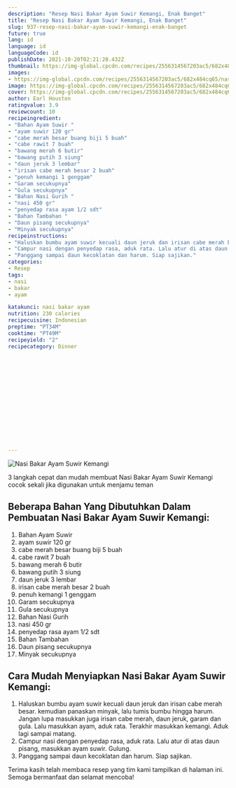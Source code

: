 ```yaml
---
description: "Resep Nasi Bakar Ayam Suwir Kemangi, Enak Banget"
title: "Resep Nasi Bakar Ayam Suwir Kemangi, Enak Banget"
slug: 937-resep-nasi-bakar-ayam-suwir-kemangi-enak-banget
future: true
lang: id
language: id
languageCode: id
publishDate: 2021-10-20T02:21:20.432Z 
thumbnail: https://img-global.cpcdn.com/recipes/2556314567203ac5/682x484cq65/nasi-bakar-ayam-suwir-kemangi-foto-resep-utama.webp
images:
- https://img-global.cpcdn.com/recipes/2556314567203ac5/682x484cq65/nasi-bakar-ayam-suwir-kemangi-foto-resep-utama.webp
image: https://img-global.cpcdn.com/recipes/2556314567203ac5/682x484cq65/nasi-bakar-ayam-suwir-kemangi-foto-resep-utama.webp
cover: https://img-global.cpcdn.com/recipes/2556314567203ac5/682x484cq65/nasi-bakar-ayam-suwir-kemangi-foto-resep-utama.webp
author: Earl Houston
ratingvalue: 3.9
reviewcount: 10
recipeingredient:
- "Bahan Ayam Suwir "
- "ayam suwir 120 gr"
- "cabe merah besar buang biji 5 buah"
- "cabe rawit 7 buah"
- "bawang merah 6 butir"
- "bawang putih 3 siung"
- "daun jeruk 3 lembar"
- "irisan cabe merah besar 2 buah"
- "penuh kemangi 1 genggam"
- "Garam secukupnya"
- "Gula secukupnya"
- "Bahan Nasi Gurih "
- "nasi 450 gr"
- "penyedap rasa ayam 1/2 sdt"
- "Bahan Tambahan "
- "Daun pisang secukupnya"
- "Minyak secukupnya"
recipeinstructions:
- "Haluskan bumbu ayam suwir kecuali daun jeruk dan irisan cabe merah besar. kemudian panaskan minyak, lalu tumis bumbu hingga harum. Jangan lupa masukkan juga irisan cabe merah, daun jeruk, garam dan gula. Lalu masukkan ayam, aduk rata. Terakhir masukkan kemangi. Aduk lagi sampai matang."
- "Campur nasi dengan penyedap rasa, aduk rata. Lalu atur di atas daun pisang, masukkan ayam suwir. Gulung."
- "Panggang sampai daun kecoklatan dan harum. Siap sajikan."
categories:
- Resep
tags:
- nasi
- bakar
- ayam

katakunci: nasi bakar ayam 
nutrition: 230 calories
recipecuisine: Indonesian
preptime: "PT34M"
cooktime: "PT49M"
recipeyield: "2"
recipecategory: Dinner


     
    
    
    
    
    
    
    
    
    
    
      
    
---
```



![Nasi Bakar Ayam Suwir Kemangi](https://img-global.cpcdn.com/recipes/2556314567203ac5/682x484cq65/nasi-bakar-ayam-suwir-kemangi-foto-resep-utama.webp)

3 langkah cepat dan mudah membuat  Nasi Bakar Ayam Suwir Kemangi cocok sekali jika digunakan untuk menjamu teman

<!--inarticleads1-->

## Beberapa Bahan Yang Dibutuhkan Dalam Pembuatan Nasi Bakar Ayam Suwir Kemangi:

1. Bahan Ayam Suwir 
1. ayam suwir 120 gr
1. cabe merah besar buang biji 5 buah
1. cabe rawit 7 buah
1. bawang merah 6 butir
1. bawang putih 3 siung
1. daun jeruk 3 lembar
1. irisan cabe merah besar 2 buah
1. penuh kemangi 1 genggam
1. Garam secukupnya
1. Gula secukupnya
1. Bahan Nasi Gurih 
1. nasi 450 gr
1. penyedap rasa ayam 1/2 sdt
1. Bahan Tambahan 
1. Daun pisang secukupnya
1. Minyak secukupnya



<!--inarticleads2-->

## Cara Mudah Menyiapkan Nasi Bakar Ayam Suwir Kemangi:

1. Haluskan bumbu ayam suwir kecuali daun jeruk dan irisan cabe merah besar. kemudian panaskan minyak, lalu tumis bumbu hingga harum. Jangan lupa masukkan juga irisan cabe merah, daun jeruk, garam dan gula. Lalu masukkan ayam, aduk rata. Terakhir masukkan kemangi. Aduk lagi sampai matang.
1. Campur nasi dengan penyedap rasa, aduk rata. Lalu atur di atas daun pisang, masukkan ayam suwir. Gulung.
1. Panggang sampai daun kecoklatan dan harum. Siap sajikan.




Terima kasih telah membaca resep yang tim kami tampilkan di halaman ini. Semoga bermanfaat dan selamat mencoba!
